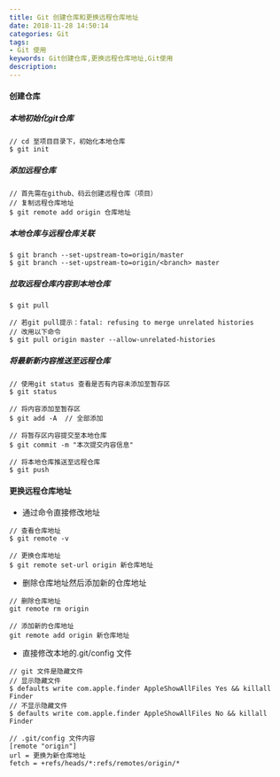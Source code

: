 ```yaml
---
title: Git 创建仓库和更换远程仓库地址
date: 2018-11-28 14:50:14
categories: Git
tags:
- Git 使用
keywords: Git创建仓库,更换远程仓库地址,Git使用
description:
---
```

#### 创建仓库
##### 本地初始化git仓库
```
// cd 至项目目录下，初始化本地仓库
$ git init
```
<!-- more -->
##### 添加远程仓库
```
// 首先需在github、码云创建远程仓库（项目）
// 复制远程仓库地址
$ git remote add origin 仓库地址
```
##### 本地仓库与远程仓库关联
```
$ git branch --set-upstream-to=origin/master
$ git branch --set-upstream-to=origin/<branch> master
```

##### 拉取远程仓库内容到本地仓库
```
$ git pull

// 若git pull提示：fatal: refusing to merge unrelated histories
// 改用以下命令
$ git pull origin master --allow-unrelated-histories

```

##### 将最新新内容推送至远程仓库
```
// 使用git status 查看是否有内容未添加至暂存区
$ git status

// 将内容添加至暂存区
$ git add -A  // 全部添加

// 将暂存区内容提交至本地仓库
$ git commit -m "本次提交内容信息"

// 将本地仓库推送至远程仓库
$ git push
```

#### 更换远程仓库地址
- 通过命令直接修改地址
```
// 查看仓库地址
$ git remote -v

// 更换仓库地址
$ git remote set-url origin 新仓库地址
```
- 删除仓库地址然后添加新的仓库地址
```
// 删除仓库地址
git remote rm origin

// 添加新的仓库地址
git remote add origin 新仓库地址
```
- 直接修改本地的.git/config 文件
```
// git 文件是隐藏文件
// 显示隐藏文件
$ defaults write com.apple.finder AppleShowAllFiles Yes && killall Finder 
// 不显示隐藏文件
$ defaults write com.apple.finder AppleShowAllFiles No && killall Finder 

// .git/config 文件内容
[remote "origin"]
url = 更换为新仓库地址
fetch = +refs/heads/*:refs/remotes/origin/*

```
